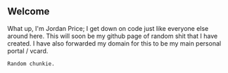 ## Welcome

What up, I'm Jordan Price; I get down on code just like everyone else around here. This will soon be my github page of random shit that I have created. I have also forwarded my domain for this to be my main personal portal / vcard.

    Random chunkie.
